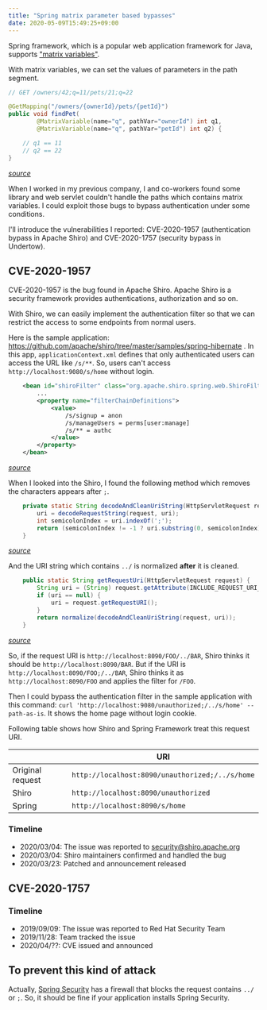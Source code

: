 ```yaml
---
title: "Spring matrix parameter based bypasses"
date: 2020-05-09T15:49:25+09:00
---
```


Spring framework, which is a popular web application framework for Java, supports ["matrix variables"](https://docs.spring.io/spring/docs/current/spring-framework-reference/web.html#mvc-ann-matrix-variables).

With matrix variables, we can set the values of parameters in the path segment.

```java
// GET /owners/42;q=11/pets/21;q=22

@GetMapping("/owners/{ownerId}/pets/{petId}")
public void findPet(
        @MatrixVariable(name="q", pathVar="ownerId") int q1,
        @MatrixVariable(name="q", pathVar="petId") int q2) {

    // q1 == 11
    // q2 == 22
}
```
*[source](https://docs.spring.io/spring/docs/current/spring-framework-reference/web.html#mvc-ann-matrix-variables)*

When I worked in my previous company, I and co-workers found some library and web servlet couldn't handle the paths which contains matrix variables.
I could exploit those bugs to bypass authentication under some conditions.

I'll introduce the vulnerabilities I reported: CVE-2020-1957 (authentication bypass in Apache Shiro) and CVE-2020-1757 (security bypass in Undertow).

## CVE-2020-1957

CVE-2020-1957 is the bug found in Apache Shiro.
Apache Shiro is a security framework provides authentications, authorization and so on.

With Shiro, we can easily implement the authentication filter so that we can restrict the access to some endpoints from normal users.

Here is the sample application: https://github.com/apache/shiro/tree/master/samples/spring-hibernate .
In this app, `applicationContext.xml` defines that only authenticated users can access the URL like `/s/**`. So, users can't access `http://localhost:9080/s/home` without login.
```xml
    <bean id="shiroFilter" class="org.apache.shiro.spring.web.ShiroFilterFactoryBean">
        ...
        <property name="filterChainDefinitions">
            <value>
                /s/signup = anon
                /s/manageUsers = perms[user:manage]
                /s/** = authc
            </value>
        </property>
    </bean>
```
*[source](https://github.com/apache/shiro/blob/2e297858be85ffe95b9d2066dd6287643b32b492/samples/spring-hibernate/src/main/webapp/WEB-INF/applicationContext.xml#L123)*

When I looked into the Shiro, I found the following method which removes the characters appears after `;`.

```java
    private static String decodeAndCleanUriString(HttpServletRequest request, String uri) {
        uri = decodeRequestString(request, uri);
        int semicolonIndex = uri.indexOf(';');
        return (semicolonIndex != -1 ? uri.substring(0, semicolonIndex) : uri);
    }
```
*[source](https://github.com/apache/shiro/blob/fa1686d0a9fc5914e8dfc6eb92d82c6e4f12be41/web/src/main/java/org/apache/shiro/web/util/WebUtils.java#L234)*

And the URI string which contains `../` is normalized **after** it is cleaned.
```java
    public static String getRequestUri(HttpServletRequest request) {
        String uri = (String) request.getAttribute(INCLUDE_REQUEST_URI_ATTRIBUTE);
        if (uri == null) {
            uri = request.getRequestURI();
        }
        return normalize(decodeAndCleanUriString(request, uri));
    }
```
*[source](https://github.com/apache/shiro/blob/fa1686d0a9fc5914e8dfc6eb92d82c6e4f12be41/web/src/main/java/org/apache/shiro/web/util/WebUtils.java#L141)*

So, if the request URI is `http://localhost:8090/FOO/../BAR`, Shiro thinks it should be `http://localhost:8090/BAR`. But if the URI is `http://localhost:8090/FOO;/../BAR`, Shiro thinks it as `http://localhost:8090/FOO` and applies the filter for `/FOO`.

Then I could bypass the authentication filter in the sample application with this command: `curl 'http://localhost:9080/unauthorized;/../s/home' --path-as-is`. It shows the home page without login cookie.

Following table shows how Shiro and Spring Framework treat this request URI.

||URI|
| ------------- | ------------- |
|Original request|`http://localhost:8090/unauthorized;/../s/home`|
|Shiro|`http://localhost:8090/unauthorized`|
|Spring|`http://localhost:8090/s/home`|

### Timeline

- 2020/03/04: The issue was reported to security@shiro.apache.org
- 2020/03/04: Shiro maintainers confirmed and handled the bug
- 2020/03/23: Patched and announcement released

## CVE-2020-1757

### Timeline

- 2019/09/09: The issue was reported to Red Hat Security Team
- 2019/11/28: Team tracked the issue
- 2020/04/??: CVE issued and announced

## To prevent this kind of attack

Actually, [Spring Security](https://spring.io/projects/spring-security) has a firewall that blocks the request contains `../` or `;`.
So, it should be fine if your application installs Spring Security.